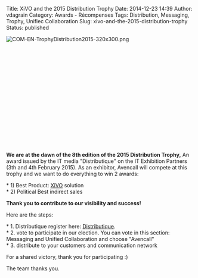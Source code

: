 Title: XiVO and the 2015 Distribution Trophy
Date: 2014-12-23 14:39
Author: vdagrain
Category: Awards - Récompenses
Tags: Distribution, Messaging, Trophy, Unifiec Collaboration
Slug: xivo-and-the-2015-distribution-trophy
Status: published

![COM-EN-TrophyDistribution2015-320x300.png](/public/COM-EN-TrophyDistribution2015-320x300.png "COM-EN-TrophyDistribution2015-320x300.png, déc. 2014")

 

 

 

 

 

 

 

 

 

**We are at the dawn of the 8th edition of the 2015 Distribution
Trophy,** An award issued by the IT media "Distributique" on the IT
Exhibition Partners (3th and 4th February 2015). As an exhibitor,
Avencall will compete at this trophy and we want to do everything to win
2 awards:

\* 1) Best Product: [XiVO](http://www.xivo.io/) solution  
\* 2) Political Best indirect sales

**Thank you to contribute to our visibility and success!**

Here are the steps:

\* 1. Distributique register here:
[Distributique](http://www.distributique.com/grandsprix_distrib_itpartners2015/).  
\* 2. vote to participate in our election. You can vote in this section:
Messaging and Unified Collaboration and choose "Avencall"  
\* 3. distribute to your customers and communication network

For a shared victory, thank you for participating :)

The team thanks you.

</p>

